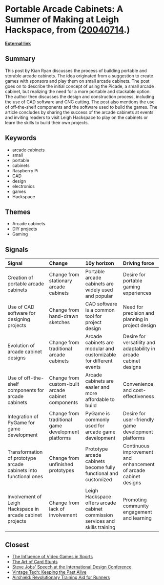 # __Portable Arcade Cabinets: A Summer of Making at Leigh Hackspace__, from ([20040714](https://kghosh.substack.com/p/20040714).)

__[External link](https://www.leighhack.org/blog/2024/arcade_cabinet/)__



## Summary

This post by Kian Ryan discusses the process of building portable and storable arcade cabinets. The idea originated from a suggestion to create games with sponsors and play them on small arcade cabinets. The post goes on to describe the initial concept of using the Picade, a small arcade cabinet, but realizing the need for a more portable and stackable option. The author then discusses the design and construction process, including the use of CAD software and CNC cutting. The post also mentions the use of off-the-shelf components and the software used to build the games. The article concludes by sharing the success of the arcade cabinets at events and inviting readers to visit Leigh Hackspace to play on the cabinets or learn the skills to build their own projects.

## Keywords

* arcade cabinets
* small
* portable
* cabinets
* Raspberry Pi
* CAD
* design
* electronics
* games
* Hackspace

## Themes

* Arcade cabinets
* DIY projects
* Gaming

## Signals

| Signal                                                           | Change                                             | 10y horizon                                                                   | Driving force                                                     |
|:-----------------------------------------------------------------|:---------------------------------------------------|:------------------------------------------------------------------------------|:------------------------------------------------------------------|
| Creation of portable arcade cabinets                             | Change from stationary arcade cabinets             | Portable arcade cabinets are widely used and popular                          | Desire for portable gaming experiences                            |
| Use of CAD software for designing projects                       | Change from hand-drawn sketches                    | CAD software is a common tool for project design                              | Need for precision and planning in project design                 |
| Evolution of arcade cabinet designs                              | Change from traditional arcade cabinets            | Arcade cabinets are modular and customizable for different events             | Desire for versatility and adaptability in arcade cabinet designs |
| Use of off-the-shelf components for arcade cabinets              | Change from custom-built arcade cabinet components | Arcade cabinets are easier and more affordable to build                       | Convenience and cost-effectiveness                                |
| Integration of PyGame for game development                       | Change from traditional game development platforms | PyGame is commonly used for arcade game development                           | Desire for user-friendly game development platforms               |
| Transformation of prototype arcade cabinets into functional ones | Change from unfinished prototypes                  | Prototype arcade cabinets become fully functional and customized              | Continuous improvement and enhancement of arcade cabinet designs  |
| Involvement of Leigh Hackspace in arcade cabinet projects        | Change from lack of involvement                    | Leigh Hackspace offers arcade cabinet commission services and skills training | Promoting community engagement and learning                       |

## Closest

* [The Influence of Video Games in Sports](1c89f8c55cb2e9509e63435c92e123a0)
* [The Art of Card Stunts](9316b88ba7800087e445370bfa1e3943)
* [Steve Jobs' Speech at the International Design Conference](de7ef064d6983ad424628f06de19ee5d)
* [Vintage Tech: Keeping the Past Alive](2a98922fc3676ea6365782ce075cf589)
* [Airshield: Revolutionary Training Aid for Runners](8cab491fb7be16a880b6d24655941e75)